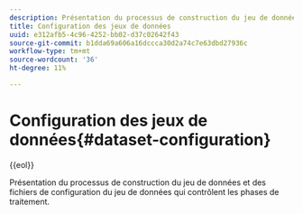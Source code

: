 ```yaml
---
description: Présentation du processus de construction du jeu de données et des fichiers de configuration du jeu de données qui contrôlent les phases de traitement.
title: Configuration des jeux de données
uuid: e312afb5-4c96-4252-bb02-d37c02642f43
source-git-commit: b1dda69a606a16dccca30d2a74c7e63dbd27936c
workflow-type: tm+mt
source-wordcount: '36'
ht-degree: 11%

---
```



# Configuration des jeux de données{#dataset-configuration}

{{eol}}

Présentation du processus de construction du jeu de données et des fichiers de configuration du jeu de données qui contrôlent les phases de traitement.

